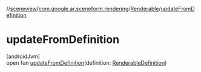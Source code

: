 //[sceneview](../../../index.md)/[com.google.ar.sceneform.rendering](../index.md)/[Renderable](index.md)/[updateFromDefinition](update-from-definition.md)

# updateFromDefinition

[androidJvm]\
open fun [updateFromDefinition](update-from-definition.md)(definition: [RenderableDefinition](../-renderable-definition/index.md))
